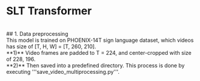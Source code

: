# SLT Transformer #
<br>
## 1. Data preprocessing <br>
This model is trained on PHOENIX-14T sign language dataset, which videos has size of [T, H, W] = [T, 260, 210].<br>
**1)** Video frames are padded to T = 224, and center-cropped with size of 228, 196.<br>
**2)** Then saved into a predefined directory. This process is done by executing '''save_video_multiprocessing.py'''.
